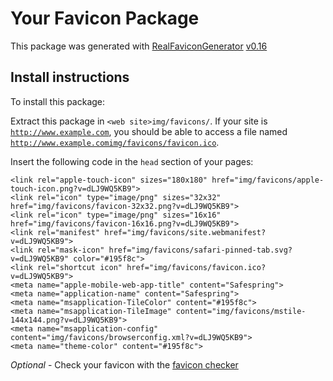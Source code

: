 # Your Favicon Package

This package was generated with [RealFaviconGenerator](https://realfavicongenerator.net/) [v0.16](https://realfavicongenerator.net/change_log#v0.16)

## Install instructions

To install this package:

Extract this package in <code>&lt;web site&gt;img/favicons/</code>. If your site is <code>http://www.example.com</code>, you should be able to access a file named <code>http://www.example.comimg/favicons/favicon.ico</code>.

Insert the following code in the `head` section of your pages:

    <link rel="apple-touch-icon" sizes="180x180" href="img/favicons/apple-touch-icon.png?v=dLJ9WQ5KB9">
    <link rel="icon" type="image/png" sizes="32x32" href="img/favicons/favicon-32x32.png?v=dLJ9WQ5KB9">
    <link rel="icon" type="image/png" sizes="16x16" href="img/favicons/favicon-16x16.png?v=dLJ9WQ5KB9">
    <link rel="manifest" href="img/favicons/site.webmanifest?v=dLJ9WQ5KB9">
    <link rel="mask-icon" href="img/favicons/safari-pinned-tab.svg?v=dLJ9WQ5KB9" color="#195f8c">
    <link rel="shortcut icon" href="img/favicons/favicon.ico?v=dLJ9WQ5KB9">
    <meta name="apple-mobile-web-app-title" content="Safespring">
    <meta name="application-name" content="Safespring">
    <meta name="msapplication-TileColor" content="#195f8c">
    <meta name="msapplication-TileImage" content="img/favicons/mstile-144x144.png?v=dLJ9WQ5KB9">
    <meta name="msapplication-config" content="img/favicons/browserconfig.xml?v=dLJ9WQ5KB9">
    <meta name="theme-color" content="#195f8c">

*Optional* - Check your favicon with the [favicon checker](https://realfavicongenerator.net/favicon_checker)
